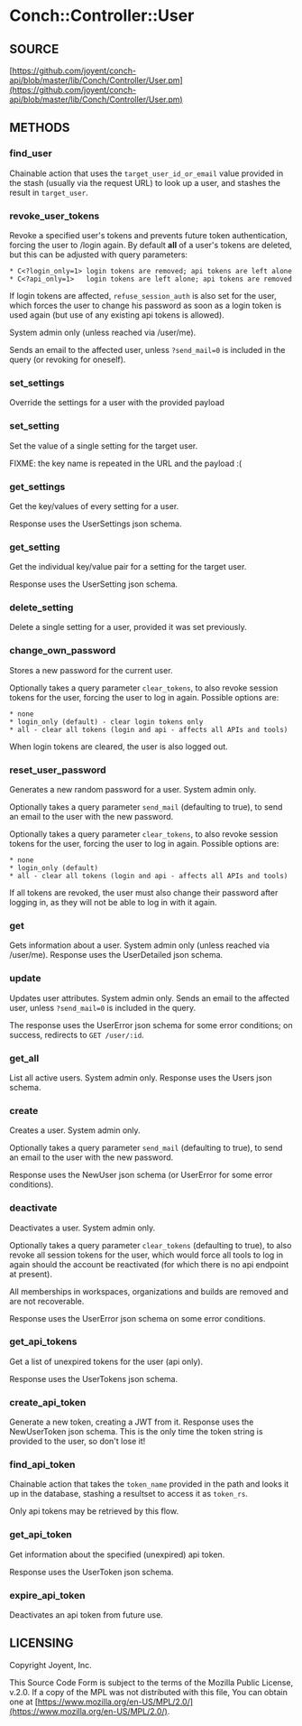 # Conch::Controller::User

## SOURCE

[https://github.com/joyent/conch-api/blob/master/lib/Conch/Controller/User.pm](https://github.com/joyent/conch-api/blob/master/lib/Conch/Controller/User.pm)

## METHODS

### find\_user

Chainable action that uses the `target_user_id_or_email` value provided in the stash (usually
via the request URL) to look up a user, and stashes the result in `target_user`.

### revoke\_user\_tokens

Revoke a specified user's tokens and prevents future token authentication,
forcing the user to /login again. By default **all** of a user's tokens are deleted,
but this can be adjusted with query parameters:

```
* C<?login_only=1> login tokens are removed; api tokens are left alone
* C<?api_only=1>   login tokens are left alone; api tokens are removed
```

If login tokens are affected, `refuse_session_auth` is also set for the user, which forces the
user to change his password as soon as a login token is used again (but use of any existing api
tokens is allowed).

System admin only (unless reached via /user/me).

Sends an email to the affected user, unless `?send_mail=0` is included in the query (or
revoking for oneself).

### set\_settings

Override the settings for a user with the provided payload

### set\_setting

Set the value of a single setting for the target user.

FIXME: the key name is repeated in the URL and the payload :(

### get\_settings

Get the key/values of every setting for a user.

Response uses the UserSettings json schema.

### get\_setting

Get the individual key/value pair for a setting for the target user.

Response uses the UserSetting json schema.

### delete\_setting

Delete a single setting for a user, provided it was set previously.

### change\_own\_password

Stores a new password for the current user.

Optionally takes a query parameter `clear_tokens`, to also revoke session tokens for the user,
forcing the user to log in again. Possible options are:

```
* none
* login_only (default) - clear login tokens only
* all - clear all tokens (login and api - affects all APIs and tools)
```

When login tokens are cleared, the user is also logged out.

### reset\_user\_password

Generates a new random password for a user. System admin only.

Optionally takes a query parameter `send_mail` (defaulting to true), to send an
email to the user with the new password.

Optionally takes a query parameter `clear_tokens`, to also revoke session tokens for the user,
forcing the user to log in again. Possible options are:

```
* none
* login_only (default)
* all - clear all tokens (login and api - affects all APIs and tools)
```

If all tokens are revoked, the user must also change their password after logging in, as they
will not be able to log in with it again.

### get

Gets information about a user. System admin only (unless reached via /user/me).
Response uses the UserDetailed json schema.

### update

Updates user attributes. System admin only.
Sends an email to the affected user, unless `?send_mail=0` is included in the query.

The response uses the UserError json schema for some error conditions; on success, redirects to
`GET /user/:id`.

### get\_all

List all active users. System admin only.
Response uses the Users json schema.

### create

Creates a user. System admin only.

Optionally takes a query parameter `send_mail` (defaulting to true), to send an
email to the user with the new password.

Response uses the NewUser json schema (or UserError for some error conditions).

### deactivate

Deactivates a user. System admin only.

Optionally takes a query parameter `clear_tokens` (defaulting to true), to also revoke all
session tokens for the user, which would force all tools to log in again should the account be
reactivated (for which there is no api endpoint at present).

All memberships in workspaces, organizations and builds are removed and are not recoverable.

Response uses the UserError json schema on some error conditions.

### get\_api\_tokens

Get a list of unexpired tokens for the user (api only).

Response uses the UserTokens json schema.

### create\_api\_token

Generate a new token, creating a JWT from it. Response uses the NewUserToken json schema.
This is the only time the token string is provided to the user, so don't lose it!

### find\_api\_token

Chainable action that takes the `token_name` provided in the path and looks it up in the
database, stashing a resultset to access it as `token_rs`.

Only api tokens may be retrieved by this flow.

### get\_api\_token

Get information about the specified (unexpired) api token.

Response uses the UserToken json schema.

### expire\_api\_token

Deactivates an api token from future use.

## LICENSING

Copyright Joyent, Inc.

This Source Code Form is subject to the terms of the Mozilla Public License,
v.2.0. If a copy of the MPL was not distributed with this file, You can obtain
one at [https://www.mozilla.org/en-US/MPL/2.0/](https://www.mozilla.org/en-US/MPL/2.0/).
